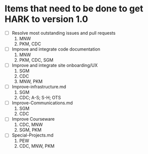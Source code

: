 # Items that need to be done to get HARK to version 1.0

* [ ] Resolve most outstanding issues and pull requests
	1. MNW
	1. PKM, CDC
* [ ] Improve and integrate code documentation
	1. MNW
	1. PKM, CDC, SGM
* [ ] Improve and integrate site onboarding/UX
	1. SGM
	1. CDC
	2. MNW, PKM
* [ ] Improve-infrastructure.md
	1. SGM
	1. CDC; A-S; S-H; OTS
* [ ] Improve-Communications.md
	1. SGM
	1. CDC
* [ ] Improve Courseware
	1. CDC, MNW
	1. SGM, PKM
* [ ] Special-Projects.md
  1. PEW
	1. CDC, MNW, PKM
